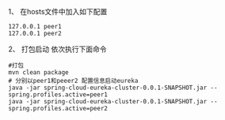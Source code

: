 

1、 在hosts文件中加入如下配置
```$xslt
127.0.0.1 peer1  
127.0.0.1 peer2  
```
 
                
                            
2、 打包启动 依次执行下面命令

```$xslt
#打包
mvn clean package
# 分别以peer1和peeer2 配置信息启动eureka
java -jar spring-cloud-eureka-cluster-0.0.1-SNAPSHOT.jar --spring.profiles.active=peer1
java -jar spring-cloud-eureka-cluster-0.0.1-SNAPSHOT.jar --spring.profiles.active=peer2
```



